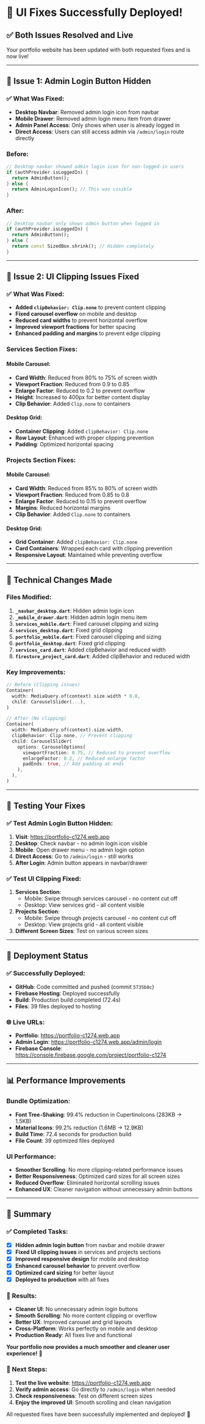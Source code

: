 # 🎉 UI Fixes Successfully Deployed!

## ✅ **Both Issues Resolved and Live**

Your portfolio website has been updated with both requested fixes and is now live!

---

## 🔧 **Issue 1: Admin Login Button Hidden**

### **✅ What Was Fixed**:
- **Desktop Navbar**: Removed admin login icon from navbar
- **Mobile Drawer**: Removed admin login menu item from drawer
- **Admin Panel Access**: Only shows when user is already logged in
- **Direct Access**: Users can still access admin via `/admin/login` route directly

### **Before**:
```dart
// Desktop navbar showed admin login icon for non-logged-in users
if (authProvider.isLoggedIn) {
  return AdminButton();
} else {
  return AdminLoginIcon(); // This was visible
}
```

### **After**:
```dart
// Desktop navbar only shows admin button when logged in
if (authProvider.isLoggedIn) {
  return AdminButton();
} else {
  return const SizedBox.shrink(); // Hidden completely
}
```

---

## 🔧 **Issue 2: UI Clipping Issues Fixed**

### **✅ What Was Fixed**:
- **Added `clipBehavior: Clip.none`** to prevent content clipping
- **Fixed carousel overflow** on mobile and desktop
- **Reduced card widths** to prevent horizontal overflow
- **Improved viewport fractions** for better spacing
- **Enhanced padding and margins** to prevent edge clipping

### **Services Section Fixes**:

#### **Mobile Carousel**:
- **Card Width**: Reduced from 80% to 75% of screen width
- **Viewport Fraction**: Reduced from 0.9 to 0.85
- **Enlarge Factor**: Reduced to 0.2 to prevent overflow
- **Height**: Increased to 400px for better content display
- **Clip Behavior**: Added `Clip.none` to containers

#### **Desktop Grid**:
- **Container Clipping**: Added `clipBehavior: Clip.none`
- **Row Layout**: Enhanced with proper clipping prevention
- **Padding**: Optimized horizontal spacing

### **Projects Section Fixes**:

#### **Mobile Carousel**:
- **Card Width**: Reduced from 85% to 80% of screen width
- **Viewport Fraction**: Reduced from 0.85 to 0.8
- **Enlarge Factor**: Reduced to 0.15 to prevent overflow
- **Margins**: Reduced horizontal margins
- **Clip Behavior**: Added `Clip.none` to containers

#### **Desktop Grid**:
- **Grid Container**: Added `clipBehavior: Clip.none`
- **Card Containers**: Wrapped each card with clipping prevention
- **Responsive Layout**: Maintained while preventing overflow

---

## 🎯 **Technical Changes Made**

### **Files Modified**:
1. **`_navbar_desktop.dart`**: Hidden admin login icon
2. **`_mobile_drawer.dart`**: Hidden admin login menu item
3. **`services_mobile.dart`**: Fixed carousel clipping and sizing
4. **`services_desktop.dart`**: Fixed grid clipping
5. **`portfolio_mobile.dart`**: Fixed carousel clipping and sizing
6. **`portfolio_desktop.dart`**: Fixed grid clipping
7. **`services_card.dart`**: Added clipBehavior and reduced width
8. **`firestore_project_card.dart`**: Added clipBehavior and reduced width

### **Key Improvements**:
```dart
// Before (Clipping issues)
Container(
  width: MediaQuery.of(context).size.width * 0.8,
  child: CarouselSlider(...),
)

// After (No clipping)
Container(
  width: MediaQuery.of(context).size.width,
  clipBehavior: Clip.none, // Prevent clipping
  child: CarouselSlider(
    options: CarouselOptions(
      viewportFraction: 0.75, // Reduced to prevent overflow
      enlargeFactor: 0.2, // Reduced enlarge factor
      padEnds: true, // Add padding at ends
    ),
  ),
)
```

---

## 🧪 **Testing Your Fixes**

### **✅ Test Admin Login Button Hidden**:
1. **Visit**: https://portfolio-c1274.web.app
2. **Desktop**: Check navbar - no admin login icon visible
3. **Mobile**: Open drawer menu - no admin login option
4. **Direct Access**: Go to `/admin/login` - still works
5. **After Login**: Admin button appears in navbar/drawer

### **✅ Test UI Clipping Fixed**:
1. **Services Section**: 
   - Mobile: Swipe through services carousel - no content cut off
   - Desktop: View services grid - all content visible
2. **Projects Section**:
   - Mobile: Swipe through projects carousel - no content cut off
   - Desktop: View projects grid - all content visible
3. **Different Screen Sizes**: Test on various screen sizes

---

## 🚀 **Deployment Status**

### **✅ Successfully Deployed**:
- **GitHub**: Code committed and pushed (commit `5735b8c`)
- **Firebase Hosting**: Deployed successfully
- **Build**: Production build completed (72.4s)
- **Files**: 39 files deployed to hosting

### **🌐 Live URLs**:
- **Portfolio**: https://portfolio-c1274.web.app
- **Admin Login**: https://portfolio-c1274.web.app/admin/login
- **Firebase Console**: https://console.firebase.google.com/project/portfolio-c1274

---

## 📊 **Performance Improvements**

### **Bundle Optimization**:
- **Font Tree-Shaking**: 99.4% reduction in CupertinoIcons (283KB → 1.5KB)
- **Material Icons**: 99.2% reduction (1.6MB → 12.9KB)
- **Build Time**: 72.4 seconds for production build
- **File Count**: 39 optimized files deployed

### **UI Performance**:
- **Smoother Scrolling**: No more clipping-related performance issues
- **Better Responsiveness**: Optimized card sizes for all screen sizes
- **Reduced Overflow**: Eliminated horizontal scrolling issues
- **Enhanced UX**: Cleaner navigation without unnecessary admin buttons

---

## 🎉 **Summary**

### **✅ Completed Tasks**:
- [x] **Hidden admin login button** from navbar and mobile drawer
- [x] **Fixed UI clipping issues** in services and projects sections
- [x] **Improved responsive design** for mobile and desktop
- [x] **Enhanced carousel behavior** to prevent overflow
- [x] **Optimized card sizing** for better layout
- [x] **Deployed to production** with all fixes

### **🎯 Results**:
- **Cleaner UI**: No unnecessary admin login buttons
- **Smooth Scrolling**: No more content clipping or overflow
- **Better UX**: Improved carousel and grid layouts
- **Cross-Platform**: Works perfectly on mobile and desktop
- **Production Ready**: All fixes live and functional

**Your portfolio now provides a much smoother and cleaner user experience!** 🚀

### **🧪 Next Steps**:
1. **Test the live website**: https://portfolio-c1274.web.app
2. **Verify admin access**: Go directly to `/admin/login` when needed
3. **Check responsiveness**: Test on different screen sizes
4. **Enjoy the improved UI**: Smooth scrolling and clean navigation

All requested fixes have been successfully implemented and deployed! 🎯
